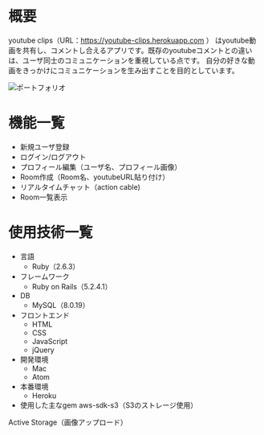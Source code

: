 # 概要
youtube clips（URL：https://youtube-clips.herokuapp.com ）
はyoutube動画を共有し、コメントし合えるアプリです。既存のyoutubeコメントとの違いは、ユーザ同士のコミュニケーションを重視している点です。
自分の好きな動画をきっかけにコミュニケーションを生み出すことを目的としています。

![ポートフォリオ](https://user-images.githubusercontent.com/59391263/81496377-4d02ee00-92f2-11ea-94d4-3eedcc44fb1e.png)

# 機能一覧

* 新規ユーザ登録
* ログイン/ログアウト
* プロフィール編集（ユーザ名、プロフィール画像）
* Room作成（Room名、youtubeURL貼り付け）
* リアルタイムチャット（action cable)
* Room一覧表示


# 使用技術一覧

* 言語
  * Ruby（2.6.3） 
* フレームワーク
  * Ruby on Rails（5.2.4.1）
* DB
  * MySQL（8.0.19）
* フロントエンド
  * HTML
  * CSS
  * JavaScript
  * jQuery
* 開発環境
  * Mac
  * Atom
* 本番環境
  * Heroku
* 使用した主なgem
aws-sdk-s3（S3のストレージ使用）

Active Storage（画像アップロード）

